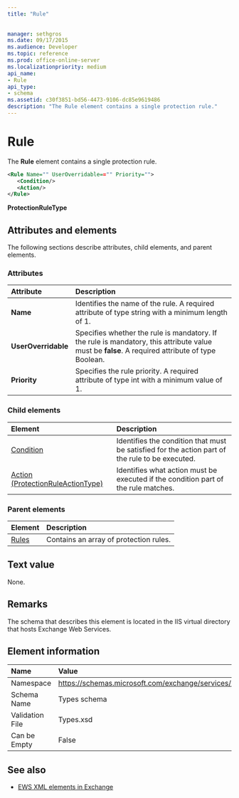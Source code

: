 ```yaml
---
title: "Rule"
 
 
manager: sethgros
ms.date: 09/17/2015
ms.audience: Developer
ms.topic: reference
ms.prod: office-online-server
ms.localizationpriority: medium
api_name:
- Rule
api_type:
- schema
ms.assetid: c30f3851-bd56-4473-9106-dc85e9619486
description: "The Rule element contains a single protection rule."
---
```


# Rule

The **Rule** element contains a single protection rule. 
  
```XML
<Rule Name="" UserOverridable=="" Priority="">
   <Condition/>
   <Action/>
</Rule>
```

 **ProtectionRuleType**
## Attributes and elements

The following sections describe attributes, child elements, and parent elements.
  
### Attributes

|**Attribute**|**Description**|
|:-----|:-----|
|**Name** <br/> |Identifies the name of the rule. A required attribute of type string with a minimum length of 1.  <br/> |
|**UserOverridable** <br/> |Specifies whether the rule is mandatory. If the rule is mandatory, this attribute value must be **false**. A required attribute of type Boolean.  <br/> |
|**Priority** <br/> |Specifies the rule priority. A required attribute of type int with a minimum value of 1.  <br/> |
   
### Child elements

|**Element**|**Description**|
|:-----|:-----|
|[Condition](condition.md) <br/> |Identifies the condition that must be satisfied for the action part of the rule to be executed.  <br/> |
|[Action (ProtectionRuleActionType)](action-protectionruleactiontype.md) <br/> |Identifies what action must be executed if the condition part of the rule matches.  <br/> |
   
### Parent elements

|**Element**|**Description**|
|:-----|:-----|
|[Rules ](rules-ex15websvcsotherref.md) <br/> |Contains an array of protection rules.  <br/> |
   
## Text value

None.
  
## Remarks

The schema that describes this element is located in the IIS virtual directory that hosts Exchange Web Services.
  
## Element information

|**Name**|**Value**|
|:-----|:-----|
|Namespace  <br/> |https://schemas.microsoft.com/exchange/services/2006/types  <br/> |
|Schema Name  <br/> |Types schema  <br/> |
|Validation File  <br/> |Types.xsd  <br/> |
|Can be Empty  <br/> |False  <br/> |
   
## See also



- [EWS XML elements in Exchange](ews-xml-elements-in-exchange.md)

